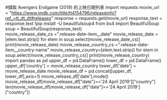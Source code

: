 #擷取 Avengers Endgame (2019) 的上映日期列表
import requests
movie_url = "https://www.imdb.com/title/tt4154796/releaseinfo?ref_=tt_dt_dt#releases"
response = requests.get(movie_url)
response_text = response.text
!pip install -U beautifulsoup4
from bs4 import BeautifulSoup
soup = BeautifulSoup(response_text)  
movie_release_date_cs =".release-date-item__date"
movie_release_date = [elem.text.strip() for elem in soup.select(movie_release_date_cs)]
print(movie_release_date)
movie_release_country_cs =".release-date-item__country-name"
movie_release_country=[elem.text.strip() for elem in soup.select(movie_release_country_cs)]
print(movie_release_country)
import pandas as pd
upper_df = pd.DataFrame()
lower_df = pd.DataFrame()
upper_df['country'] = movie_release_country
lower_df['date'] = movie_release_date
movie_release_df = pd.concat([upper_df, lower_df],axis=1)
movie_release_df['date'].mode()
movie_release_df[movie_release_df["date"]=='24 April 2019']["country"]
len(movie_release_df[movie_release_df["date"]=='24 April 2019']["country"])
